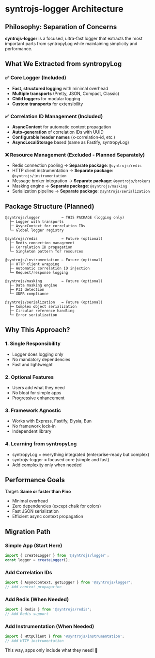 # syntrojs-logger Architecture

## Philosophy: Separation of Concerns

**syntrojs-logger** is a focused, ultra-fast logger that extracts the most important parts from syntropyLog while maintaining simplicity and performance.

## What We Extracted from syntropyLog

### ✅ Core Logger (Included)
- **Fast, structured logging** with minimal overhead
- **Multiple transports** (Pretty, JSON, Compact, Classic)
- **Child loggers** for modular logging
- **Custom transports** for extensibility

### ✅ Correlation ID Management (Included)
- **AsyncContext** for automatic context propagation
- **Auto-generation** of correlation IDs with UUID
- **Configurable header names** (x-correlation-id, etc.)
- **AsyncLocalStorage** based (same as Fastify, syntropyLog)

### ❌ Resource Management (Excluded - Planned Separately)
- Redis connection pooling → **Separate package**: `@syntrojs/redis`
- HTTP client instrumentation → **Separate package**: `@syntrojs/instrumentation`
- Message broker integration → **Separate package**: `@syntrojs/brokers`
- Masking engine → **Separate package**: `@syntrojs/masking`
- Serialization pipeline → **Separate package**: `@syntrojs/serialization`

## Package Structure (Planned)

```
@syntrojs/logger          ← THIS PACKAGE (logging only)
  ├─ Logger with transports
  ├─ AsyncContext for correlation IDs
  └─ Global logger registry

@syntrojs/redis           ← Future (optional)
  ├─ Redis connection management
  ├─ Correlation ID propagation
  └─ Singleton pattern for resources

@syntrojs/instrumentation ← Future (optional)  
  ├─ HTTP client wrapping
  ├─ Automatic correlation ID injection
  └─ Request/response logging

@syntrojs/masking         ← Future (optional)
  ├─ Data masking engine
  ├─ PII detection
  └─ GDPR compliance

@syntrojs/serialization   ← Future (optional)
  ├─ Complex object serialization
  ├─ Circular reference handling
  └─ Error serialization
```

## Why This Approach?

### 1. **Single Responsibility**
- Logger does logging only
- No mandatory dependencies
- Fast and lightweight

### 2. **Optional Features**
- Users add what they need
- No bloat for simple apps
- Progressive enhancement

### 3. **Framework Agnostic**
- Works with Express, Fastify, Elysia, Bun
- No framework lock-in
- Independent library

### 4. **Learning from syntropyLog**
- syntropyLog = everything integrated (enterprise-ready but complex)
- syntrojs-logger = focused core (simple and fast)
- Add complexity only when needed

## Performance Goals

Target: **Same or faster than Pino**
- Minimal overhead
- Zero dependencies (except chalk for colors)
- Fast JSON serialization
- Efficient async context propagation

## Migration Path

### Simple App (Start Here)
```typescript
import { createLogger } from '@syntrojs/logger';
const logger = createLogger();
```

### Add Correlation IDs
```typescript
import { AsyncContext, getLogger } from '@syntrojs/logger';
// Add context propagation
```

### Add Redis (When Needed)
```typescript
import { Redis } from '@syntrojs/redis';
// Add Redis support
```

### Add Instrumentation (When Needed)
```typescript
import { HttpClient } from '@syntrojs/instrumentation';
// Add HTTP instrumentation
```

This way, apps only include what they need! 🚀

